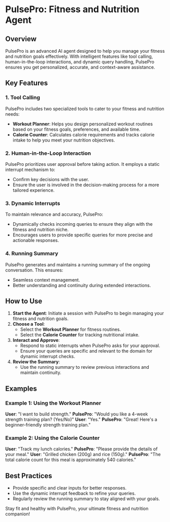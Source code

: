 # PulsePro: Fitness and Nutrition Agent

## Overview
PulsePro is an advanced AI agent designed to help you manage your fitness and nutrition goals effectively. With intelligent features like tool calling, human-in-the-loop interactions, and dynamic query handling, PulsePro ensures you get personalized, accurate, and context-aware assistance.

## Key Features

### 1. Tool Calling
PulsePro includes two specialized tools to cater to your fitness and nutrition needs:
- **Workout Planner**: Helps you design personalized workout routines based on your fitness goals, preferences, and available time.
- **Calorie Counter**: Calculates calorie requirements and tracks calorie intake to help you meet your nutrition objectives.

### 2. Human-in-the-Loop Interaction
PulsePro prioritizes user approval before taking action. It employs a static interrupt mechanism to:
- Confirm key decisions with the user.
- Ensure the user is involved in the decision-making process for a more tailored experience.

### 3. Dynamic Interrupts
To maintain relevance and accuracy, PulsePro:
- Dynamically checks incoming queries to ensure they align with the fitness and nutrition niche.
- Encourages users to provide specific queries for more precise and actionable responses.

### 4. Running Summary
PulsePro generates and maintains a running summary of the ongoing conversation. This ensures:
- Seamless context management.
- Better understanding and continuity during extended interactions.

## How to Use
1. **Start the Agent**: Initiate a session with PulsePro to begin managing your fitness and nutrition goals.
2. **Choose a Tool**:
   - Select the **Workout Planner** for fitness routines.
   - Select the **Calorie Counter** for tracking nutritional intake.
3. **Interact and Approve**:
   - Respond to static interrupts when PulsePro asks for your approval.
   - Ensure your queries are specific and relevant to the domain for dynamic interrupt checks.
4. **Review the Summary**:
   - Use the running summary to review previous interactions and maintain continuity.

## Examples

### Example 1: Using the Workout Planner
**User**: "I want to build strength."
**PulsePro**: "Would you like a 4-week strength training plan? (Yes/No)"
**User**: "Yes."
**PulsePro**: "Great! Here's a beginner-friendly strength training plan."

### Example 2: Using the Calorie Counter
**User**: "Track my lunch calories."
**PulsePro**: "Please provide the details of your meal."
**User**: "Grilled chicken (200g) and rice (150g)."
**PulsePro**: "The total calorie count for this meal is approximately 540 calories."

## Best Practices
- Provide specific and clear inputs for better responses.
- Use the dynamic interrupt feedback to refine your queries.
- Regularly review the running summary to stay aligned with your goals.



Stay fit and healthy with PulsePro, your ultimate fitness and nutrition companion!

